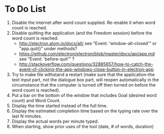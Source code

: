# To Do List

1. Disable the internet after word count supplied. Re-enable it when word count is reached.
1. Disable quitting the application (and the Freedom session) before the word count is reached.
    - http://electron.atom.io/docs/all/ see "Event: 'window-all-closed'" or "app.quit()" under methods?
    - https://github.com/electron/electron/blob/master/docs/api/app.md see "Event: 'before-quit'" ?
    - http://stackoverflow.com/questions/32885657/how-to-catch-the-event-of-clicking-the-app-windows-close-button-in-electron-app
1. Try to make file withstand a restart (make sure that the application-the text input part, not the dialogue box part, will reopen automatically in the circumstance that the computer is turned off then turned on before the word count is reached).
1. Put a bar on the bottom of the window that includes Goal (desired word count) and Word Count.
1. Display the time started instead of the full time.
1. Display the estimated completion time based on the typing rate over the last N minutes.
1. Display the actual words per minute typed.
1. When starting, show prior uses of the tool (date, # of words, duration)
